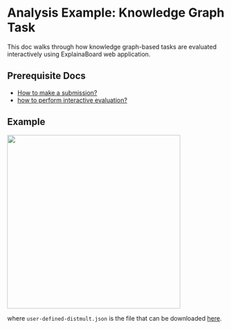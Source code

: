 # Analysis Example: Knowledge Graph Task

This doc walks through how knowledge graph-based tasks are evaluated interactively using ExplainaBoard 
web application.


## Prerequisite Docs
* [How to make a submission?](how_to_make_a_submission.md)
* [how to perform interactive evaluation?](how_to_make_interactive_evaluation.md)



## Example


<img src="./fig/task_kg.png" width="400"/>

where `user-defined-distmult.json` is the file that can be downloaded [here](https://github.com/PhaelIshall/KGExplainaBoard/tree/main/user-defined).
 